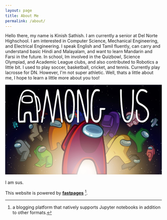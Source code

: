 ```yaml
---
layout: page
title: About Me
permalink: /about/
---
```


Hello there, my name is Kinish Sathish. I am currently a senior at Del Norte Highschool. I am interested in 
Computer Science, Mechanical Engineering, and Electrical Engineering. I speak English and Tamil fluently, can carry 
and understand basic Hindi and Malayalam, and want to learn Mandarin and Farsi in the future. In school, Im involved in the 
Quizbowl, Science Olympiad, and Academic League clubs, and also contributed to Robotics a little bit. I used to play soccer, basketball, 
cricket, and tennis. Currently play lacrosse for DN. However, I'm not super athletic. Well, thats a little about me,
 I hope to learn a little more about you too!

![business nexus](images/mogus.jpg)

I am sus.


This website is powered by **[fastpages](https://github.com/fastai/fastpages)** [^1].



[^1]:a blogging platform that natively supports Jupyter notebooks in addition to other formats.
